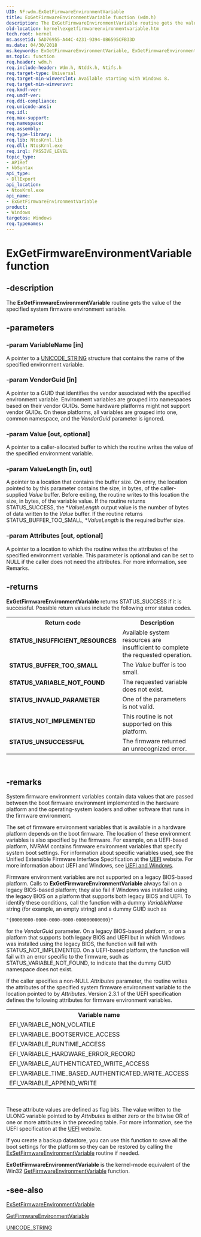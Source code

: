 ```yaml
---
UID: NF:wdm.ExGetFirmwareEnvironmentVariable
title: ExGetFirmwareEnvironmentVariable function (wdm.h)
description: The ExGetFirmwareEnvironmentVariable routine gets the value of the specified system firmware environment variable.
old-location: kernel\exgetfirmwareenvironmentvariable.htm
tech.root: kernel
ms.assetid: 5AD76955-A44C-4231-9394-0B6595CFB33D
ms.date: 04/30/2018
ms.keywords: ExGetFirmwareEnvironmentVariable, ExGetFirmwareEnvironmentVariable routine [Kernel-Mode Driver Architecture], kernel.exgetfirmwareenvironmentvariable, wdm/ExGetFirmwareEnvironmentVariable
ms.topic: function
req.header: wdm.h
req.include-header: Wdm.h, Ntddk.h, Ntifs.h
req.target-type: Universal
req.target-min-winverclnt: Available starting with Windows 8.
req.target-min-winversvr: 
req.kmdf-ver: 
req.umdf-ver: 
req.ddi-compliance: 
req.unicode-ansi: 
req.idl: 
req.max-support: 
req.namespace: 
req.assembly: 
req.type-library: 
req.lib: NtosKrnl.lib
req.dll: NtosKrnl.exe
req.irql: PASSIVE_LEVEL
topic_type:
- APIRef
- kbSyntax
api_type:
- DllExport
api_location:
- NtosKrnl.exe
api_name:
- ExGetFirmwareEnvironmentVariable
product:
- Windows
targetos: Windows
req.typenames: 
---
```


# ExGetFirmwareEnvironmentVariable function


## -description


The <b>ExGetFirmwareEnvironmentVariable</b> routine gets the value of the specified system firmware environment variable.


## -parameters




### -param VariableName [in]

A pointer to a <a href="https://docs.microsoft.com/windows/desktop/api/ntdef/ns-ntdef-_unicode_string">UNICODE_STRING</a> structure that contains the name of the specified environment variable.


### -param VendorGuid [in]

A pointer to a GUID that identifies the vendor associated with the specified environment variable. Environment variables are grouped into namespaces based on their vendor GUIDs. Some hardware platforms might not support vendor GUIDs. On these platforms, all variables are grouped into one, common namespace, and the <i>VendorGuid</i> parameter is ignored.


### -param Value [out, optional]

A pointer to a caller-allocated buffer to which the routine writes the value of the specified environment variable.


### -param ValueLength [in, out]

A pointer to a location that contains the buffer size. On entry, the location pointed to by this parameter contains the size, in bytes, of the caller-supplied <i>Value</i> buffer. Before exiting, the routine writes to this location the size, in bytes, of the variable value. If the routine returns STATUS_SUCCESS, the *<i>ValueLength</i> output value is the number of bytes of data written to the <i>Value</i> buffer. If the routine returns STATUS_BUFFER_TOO_SMALL, *<i>ValueLength</i> is the required buffer size.


### -param Attributes [out, optional]

A pointer to a location to which the routine writes the attributes of the specified environment variable. This parameter is optional and can be set to NULL if the caller does not need the attributes. For more information, see Remarks.


## -returns



<b>ExGetFirmwareEnvironmentVariable</b> returns STATUS_SUCCESS if it is successful. Possible return values include the following error status codes.

<table>
<tr>
<th>Return code</th>
<th>Description</th>
</tr>
<tr>
<td width="40%">
<dl>
<dt><b>STATUS_INSUFFICIENT_RESOURCES</b></dt>
</dl>
</td>
<td width="60%">
Available system resources are insufficient to complete the requested operation.

</td>
</tr>
<tr>
<td width="40%">
<dl>
<dt><b>STATUS_BUFFER_TOO_SMALL</b></dt>
</dl>
</td>
<td width="60%">
The <i>Value</i> buffer is too small.

</td>
</tr>
<tr>
<td width="40%">
<dl>
<dt><b>STATUS_VARIABLE_NOT_FOUND</b></dt>
</dl>
</td>
<td width="60%">
The requested variable does not exist.

</td>
</tr>
<tr>
<td width="40%">
<dl>
<dt><b>STATUS_INVALID_PARAMETER</b></dt>
</dl>
</td>
<td width="60%">
One of the parameters is not valid.

</td>
</tr>
<tr>
<td width="40%">
<dl>
<dt><b>STATUS_NOT_IMPLEMENTED</b></dt>
</dl>
</td>
<td width="60%">
This routine is not supported on this platform.

</td>
</tr>
<tr>
<td width="40%">
<dl>
<dt><b>STATUS_UNSUCCESSFUL</b></dt>
</dl>
</td>
<td width="60%">
The firmware returned an unrecognized error.

</td>
</tr>
</table>
 




## -remarks



System firmware environment variables contain data values that are passed between the boot firmware environment implemented in the hardware platform and the operating-system loaders and other software that runs in the firmware environment.

The set of firmware environment variables that is available in a hardware platform depends on the boot firmware. The location of these environment variables is also specified by the firmware. For example, on a UEFI-based platform, NVRAM contains firmware environment variables that specify system boot settings. For information about specific variables used, see the Unified Extensible Firmware Interface Specification at the <a href="https://go.microsoft.com/fwlink/p/?linkid=183072">UEFI</a> website. For more information about UEFI and Windows, see <a href="https://go.microsoft.com/fwlink/p/?linkid=183071">UEFI and Windows</a>.

Firmware environment variables are not supported on a legacy BIOS-based platform. Calls to <b>ExGetFirmwareEnvironmentVariable</b> always fail on a legacy BIOS-based platform; they also fail if Windows was installed using the legacy BIOS on a platform that supports both legacy BIOS and UEFI. To identify these conditions, call the function with a dummy <i>VariableName</i> string (for example, an empty string) and a dummy GUID such as

<code>"{00000000-0000-0000-0000-000000000000}"</code>

for the <i>VendorGuid</i> parameter. On a legacy BIOS-based platform, or on a platform that supports both legacy BIOS and UEFI but in which Windows was installed using the legacy BIOS, the function will fail with STATUS_NOT_IMPLEMENTED. On a UEFI-based platform, the function will fail with an error specific to the firmware, such as STATUS_VARIABLE_NOT_FOUND, to indicate that the dummy GUID namespace does not exist.

If the caller specifies a non-NULL <i>Attributes</i> parameter, the routine writes the attributes of the specified system firmware environment variable to the location pointed to by <i>Attributes</i>. Version 2.3.1 of the UEFI specification defines the following attributes for firmware environment variables.

<table>
<tr>
<th>Variable name</th>
<th>Value</th>
</tr>
<tr>
<td>EFI_VARIABLE_NON_VOLATILE</td>
<td>0x00000001</td>
</tr>
<tr>
<td>EFI_VARIABLE_BOOTSERVICE_ACCESS</td>
<td>0x00000002</td>
</tr>
<tr>
<td>EFI_VARIABLE_RUNTIME_ACCESS</td>
<td>0x00000004</td>
</tr>
<tr>
<td>EFI_VARIABLE_HARDWARE_ERROR_RECORD</td>
<td>0x00000008</td>
</tr>
<tr>
<td>EFI_VARIABLE_AUTHENTICATED_WRITE_ACCESS</td>
<td>0x00000010</td>
</tr>
<tr>
<td>EFI_VARIABLE_TIME_BASED_AUTHENTICATED_WRITE_ACCESS</td>
<td>0x00000020</td>
</tr>
<tr>
<td>EFI_VARIABLE_APPEND_WRITE</td>
<td>0x00000040</td>
</tr>
</table>
 

These attribute values are defined as flag bits. The value written to the ULONG variable pointed to by <i>Attributes</i> is either zero or the bitwise OR of one or more attributes in the preceding table. For more information, see the UEFI specification at the <a href="https://go.microsoft.com/fwlink/p/?linkid=183072">UEFI</a> website.

If you create a backup datastore, you can use this function to save all the boot settings for the platform so they can be restored by calling the <a href="https://msdn.microsoft.com/library/windows/hardware/jj151554">ExSetFirmwareEnvironmentVariable</a> routine if needed.

<b>ExGetFirmwareEnvironmentVariable</b> is the kernel-mode equivalent of the Win32 <a href="https://msdn.microsoft.com/18e74e54-ecfe-46bf-8c9d-9eb16d22f3ba">GetFirmwareEnvironmentVariable</a> function.




## -see-also




<a href="https://msdn.microsoft.com/library/windows/hardware/jj151554">ExSetFirmwareEnvironmentVariable</a>



<a href="https://msdn.microsoft.com/18e74e54-ecfe-46bf-8c9d-9eb16d22f3ba">GetFirmwareEnvironmentVariable</a>



<a href="https://docs.microsoft.com/windows/desktop/api/ntdef/ns-ntdef-_unicode_string">UNICODE_STRING</a>
 

 

